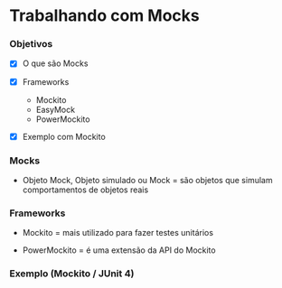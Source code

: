 # Trabalhando com Mocks

### Objetivos

- [X] O que são Mocks

- [X] Frameworks

    * Mockito
    * EasyMock
    * PowerMockito

- [X] Exemplo com Mockito

### Mocks

* Objeto Mock, Objeto simulado ou Mock = são objetos que simulam comportamentos de objetos reais

### Frameworks

* Mockito = mais utilizado para fazer testes unitários

* PowerMockito = é uma extensão da API do Mockito


### Exemplo (Mockito / JUnit 4)

```java
```